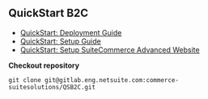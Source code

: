 QuickStart B2C
----


* [QuickStart: Deployment Guide](https://confluence.corp.netsuite.com/display/SUIT/QuickStart%3A+Deployment+Guide)
* [QuickStart: Setup Guide](https://confluence.corp.netsuite.com/display/SUIT/QuickStart%3A+Setup+Guide)
* [QuickStart: Setup SuiteCommerce Advanced Website](https://confluence.corp.netsuite.com/display/SUIT/QuickStart%3A+Setup+SuiteCommerce+Advanced+Website)


**Checkout repository**

	git clone git@gitlab.eng.netsuite.com:commerce-suitesolutions/QSB2C.git
